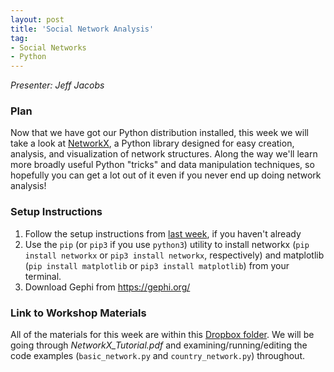 ```yaml
---
layout: post
title: 'Social Network Analysis'
tag:
- Social Networks
- Python
---
```


*Presenter: Jeff Jacobs*

### Plan

Now that we have got our Python distribution installed, this week we will take a look at [NetworkX](https://networkx.github.io/), a Python library designed for easy creation, analysis, and visualization of network structures. Along the way we'll learn more broadly useful Python "tricks" and data manipulation techniques, so hopefully you can get a lot out of it even if you never end up doing network analysis!

### Setup Instructions

1. Follow the setup instructions from [last week](https://cupsmethods.github.io/from-r-to-python/), if you haven't already
2. Use the `pip` (or `pip3` if you use `python3`) utility to install networkx (`pip install networkx` or `pip3 install networkx`, respectively) and matplotlib (`pip install matplotlib` or `pip3 install matplotlib`) from your terminal.
3. Download Gephi from https://gephi.org/

### Link to Workshop Materials

All of the materials for this week are within this [Dropbox folder](https://www.dropbox.com/sh/f8uaab2wok8fwp8/AABriDMguWnKcleTQ08LDU30a?dl=0). We will be going through _NetworkX\_Tutorial.pdf_ and examining/running/editing the code examples (`basic_network.py` and `country_network.py`) throughout.
